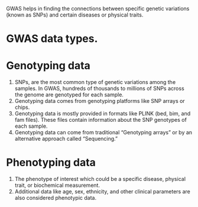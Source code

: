 GWAS helps in finding the connections between specific genetic variations (known as SNPs) and certain diseases or physical traits.

# GWAS data types.

# Genotyping data
1.	SNPs, are the most common type of genetic variations among the samples. In GWAS, hundreds of thousands to millions of SNPs across the genome are genotyped for each sample.
2.	Genotyping data comes from genotyping platforms like SNP arrays or chips.
3.	Genotyping data is mostly provided in formats like PLINK (bed, bim, and fam files). These files contain information about the SNP genotypes of each sample. 
4.	Genotyping data can come from traditional “Genotyping arrays” or by an alternative approach called “Sequencing.” 

                                                                
# Phenotyping data
1.	The phenotype of interest which could be a specific disease, physical trait, or biochemical measurement.
2.	Additional data like age, sex, ethnicity, and other clinical parameters are also considered phenotypic data. 

